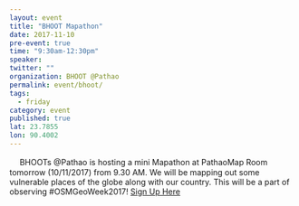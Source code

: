 ```yaml
---
layout: event 
title: "BHOOT Mapathon"
date: 2017-11-10
pre-event: true
time: "9:30am-12:30pm"
speaker:
twitter: ""
organization: BHOOT @Pathao
permalink: event/bhoot/
tags:
  - friday 
category: event
published: true
lat: 23.7855
lon: 90.4002
---
```

　
BHOOTs @Pathao is hosting a mini Mapathon at PathaoMap Room tomorrow (10/11/2017) from 9.30 AM. We will be mapping out some vulnerable places of the globe along with our country. This will be a part of observing #OSMGeoWeek2017! 
[Sign Up Here](https://www.facebook.com/groups/ask.bhoot/)
